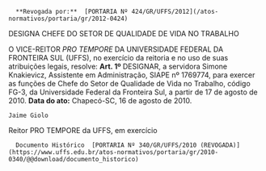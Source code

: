      **Revogada por:**  [PORTARIA Nº 424/GR/UFFS/2012](/atos-normativos/portaria/gr/2012-0424) 

   DESIGNA CHEFE DO SETOR DE QUALIDADE DE VIDA NO TRABALHO  

 O VICE-REITOR *PRO TEMPORE*  DA UNIVERSIDADE FEDERAL DA FRONTEIRA SUL (UFFS), no exercício da reitoria e no uso de suas atribuições legais, resolve:   **Art. 1º**  DESIGNAR, a servidora Simone Knakievicz, Assistente em Administração, SIAPE nº 1769774, para exercer as funções de Chefe do Setor de Qualidade de Vida no Trabalho, código FG-3, da Universidade Federal da Fronteira Sul, a partir de 17 de agosto de 2010.        **Data do ato:** Chapecó-SC, 16 de agosto de 2010.   
 

    Jaime Giolo   
 Reitor PRO TEMPORE da UFFS, em exercício 

      Documento Histórico  [PORTARIA Nº 340/GR/UFFS/2010 (REVOGADA)](https://www.uffs.edu.br/atos-normativos/portaria/gr/2010-0340/@@download/documento_historico)     
      